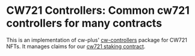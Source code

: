 # CW721 Controllers: Common cw721 controllers for many contracts

This is an implementation of cw-plus'
[cw-controllers](https://github.com/CosmWasm/cw-plus/tree/72afcde846b907fac5c0394ce86ed5a59ce47524/packages/controllers)
package for CW721 NFTs. It manages claims for our [cw721 staking
contract](../../contracts/dao/voting/cwd-voting-cw721-staked).
